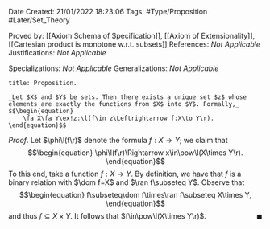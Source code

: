 <div class="topSpace"></div>

Date Created: 21/01/2022 18:23:06
Tags: #Type/Proposition #Later/Set_Theory

Proved by: [[Axiom Schema of Specification]], [[Axiom of Extensionality]], [[Cartesian product is monotone w.r.t. subsets]]
References: _Not Applicable_
Justifications: _Not Applicable_

Specializations: _Not Applicable_
Generalizations: _Not Applicable_

``` ad-Proposition
title: Proposition.

_Let $X$ and $Y$ be sets. Then there exists a unique set $z$ whose elements are exactly the functions from $X$ into $Y$. Formally,_
$$\begin{equation}
    \fa X\fa Y\ex!z:\l(f\in z\Leftrightarrow f:X\to Y\r).
\end{equation}$$

```

_Proof_. Let $\phi\l(f\r)$ denote the formula $f:X\to Y$; we claim that
$$\begin{equation}
    \phi\l(f\r)\Rightarrow x\in\pow\l(X\times Y\r).
\end{equation}$$
To this end, take a function $f:X\to Y$. By definition, we have that $f$ is a binary relation with $\dom f=X$ and $\ran f\subseteq Y$. Observe that
$$\begin{equation}
    f\subseteq\dom f\times\ran f\subseteq X\times Y,
\end{equation}$$
and thus $f\subseteq X\times Y$. It follows that $f\in\pow\l(X\times Y\r)$.<span style="float:right;">$\blacksquare$</span>
